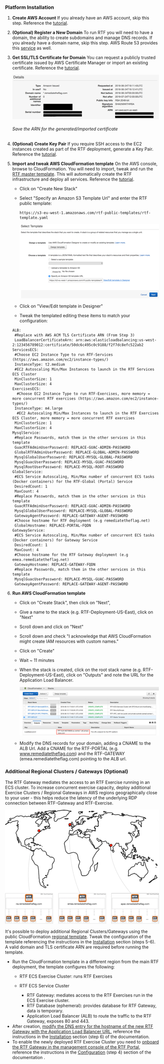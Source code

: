 ### Platform Installation

1. **Create AWS Account**
    If you already have an AWS account, skip this step. Reference the [tutorial](https://aws.amazon.com/premiumsupport/knowledge-center/create-and-activate-aws-account/).

2. **(Optional) Register a New Domain** 
    To run RTF you will need to have a domain, the ability to create subdomains and manage DNS records.  If you already have a domain name, skip this step. AWS Route 53 provides this [service](https://docs.aws.amazon.com/Route53/latest/DeveloperGuide/domain-register.html) as well.

3. **Get SSL/TLS Certificate for Domain**
    You can request a publicly trusted certificate issued by AWS Certificate Manager or import an existing certificate. Reference the [tutorial](https://docs.aws.amazon.com/acm/latest/userguide/gs-acm-request-public.html).

    ![arn_acm_cert](img/arn_acm_cert.png)

    ###### Save the ARN for the generated/imported certificate

4. **(Optional) Create Key Pair**
    If you require SSH access to the EC2 instances created as part of the RTF deployment, generate a Key Pair. Reference the [tutorial](https://docs.aws.amazon.com/AWSEC2/latest/UserGuide/ec2-key-pairs.html#having-ec2-create-your-key-pair).

5. **Import and tweak AWS CloudFormation template**
    On the AWS console, browse to CloudFormation. You will need to import, tweak and run the [RTF master template](https://s3-eu-west-1.amazonaws.com/rtf-public-templates/rtf-template.yaml). This will automatically create the RTF infrastructure and deploy all services. Reference the [tutorial](https://docs.aws.amazon.com/AWSCloudFormation/latest/UserGuide/cfn-using-console-create-stack-template.html).

   - Click on "Create New Stack"

   - Select "Specify an Amazon S3 Template Url" and enter the RTF public template:

     ```
     https://s3-eu-west-1.amazonaws.com/rtf-public-templates/rtf-template.yaml
     ```

     ![select_template](img/select_template.png)

   - Click on "View/Edit template in Designer"

   - Tweak the templated editing these items to match your configuration:

    ```
    ALB:
     #Replace with AWS ACM TLS Certificate ARN (From Step 3)
     LoadBalancerCertificateArn: arn:aws:elasticloadbalancing:us-west-2:123456789012:certificate/50dc6c495c0c9188/f2f7dc8efc522ab2
    ServicesECS:
     #Choose EC2 Instance Type to run RTF-Services (https://aws.amazon.com/ec2/instance-types/)
     InstanceType: t2.medium
     #EC2 Autoscaling Min/Max Instances to launch in the RTF Services ECS Cluster
     MinClusterSize: 1
     MaxClusterSize: 4
    ExercisesECS:
      #Choose EC2 Instance Type to run RTF-Exercises, more memory = more concurrent RTF exercises (https://aws.amazon.com/ec2/instance-types/)
     InstanceType: m4.large
      #EC2 Autoscaling Min/Max Instances to launch in the RTF Exercises ECS Cluster, more memory = more concurrent RTF exercises
     MinClusterSize: 1
     MaxClusterSize: 4
    MysqlService:
     #Replace Passwords, match them in the other services in this template
     GuacRTFAdminUserPassword: REPLACE-GUAC-ADMIN-PASSWORD
     GlobalRTFAdminUserPassword: REPLACE-GLOBAL-ADMIN-PASSWORD
     MysqlGlobalUserPassword: REPLACE-MYSQL-GLOBAL-PASSWORD
     MysqlGuacUserPassword: REPLACE-MYSQL-GUAC-PASSWORD
     MysqlRootUserPassword: REPLACE-MYSQL-ROOT-PASSWORD
    GlobalService:
     #ECS Service Autoscaling, Min/Max number of concurrent ECS tasks (Docker containers) for the RTF-Global (Portal) Service
     DesiredCount: 1
     MaxCount: 4
     #Replace Passwords, match them in the other services in this template
     GuacRTFAdminUserPassword: REPLACE-GUAC-ADMIN-PASSWORD
     MysqlGlobalUserPassword: REPLACE-MYSQL-GLOBAL-PASSWORD
     GatewayAgentPassword: REPLACE-GATEWAY-AGENT-PASSWORD
     #Choose hostname for RTF deployment (e.g remediatetheflag.net)
     GlobalHostname: REPLACE-PORTAL-FQDN
    GatewayService:
     #ECS Service Autoscaling, Min/Max number of concurrent ECS tasks (Docker containers) for Gateway Service
     DesiredCount: 1
     MaxCount: 4
     #Choose hostname for the RTF Gateway deployment (e.g emea.remediatetheflag.net)
     GatewayHostname: REPLACE-GATEWAY-FQDN
     #Replace Passwords, match them in the other services in this template
     MysqlGuacUserPassword: REPLACE-MYSQL-GUAC-PASSWORD
     GatewayAgentPassword: REPLACE-GATEWAY-AGENT-PASSWORD
    ```

6. **Run AWS CloudFormation template**

      - Click on "Create Stack", then click on "Next", 

      - Give a name to the stack (e.g. RTF-Deployment-US-East), click on "Next"

      - Scroll down and click on "Next"

      - Scroll down and check "I acknowledge that AWS CloudFormation might create IAM resources with custom names."

      - Click on "Create"

      - Wait ~ 11 minutes

      - When the stack is created, click on the root stack name (e.g. RTF-Deployment-US-East), click on "Outputs" and note the URL for the Application Load Balancer.

        ![ALB Output](img/alb_output.png)

        

      - Modify the DNS records for your domain, adding a CNAME to the ALB Url. Add a CNAME for the RTF-PORTAL (e.g. www.remediatetheflag.com) and the RTF-GATEWAY (emea.remediatetheflag.com) pointing to the ALB url.



### Additional Regional Clusters / Gateways (Optional)

The RTF Gateway mediates the access to an RTF Exercise running in an ECS cluster. To increase concurrent exercise capacity, deploy additional Exercise Clusters / Regional Gateways in AWS regions geographically close to your user - this helps reduce the latency of the underlying RDP connection between RTF-Gateway and RTF-Exercise.

  ![regional_gateways](img/regions_rtf.png)

  

It's possible to deploy additional Regional Clusters/Gateways using the public CloudFormation [regional template](https://s3-eu-west-1.amazonaws.com/rtf-public-templates/rtf-template-regional-gateway.yaml). Tweak the configuration of the template referencing the instructions in the [Installation](install.md) section (steps 5-6). A valid domain and TLS certificate ARN are required before running the template.

- Run the CloudFormation template in a different region from the main RTF deployment, the template configures the following:
    - RTF ECS Exercise Cluster: runs RTF Exercises

    - RTF ECS Service Cluster 
      * RTF Gateway: mediates access to the RTF Exercises run in the ECS Exercise cluster.

      - RTF Database (ephemeral): provides database for RTF Gateway, data is temporary.
      - Application Load Balancer (ALB) to route the traffic to the RTF Gateway, exposes 80 and 443.
- After creation, <u>modify the DNS entry for the hostname of the new RTF Gateway with the Application Load Balancer URL</u>, reference the instructions in the [Installation](install.md) section (step 6) of the documentation.
- To enable the newly deployed RTF Exercise Cluster you need to <u>onboard the RTF Gateway in the management console of the RTF Portal</u>, reference the instructions in the [Configuration](configure.md) (step 4) section of the documentation .

